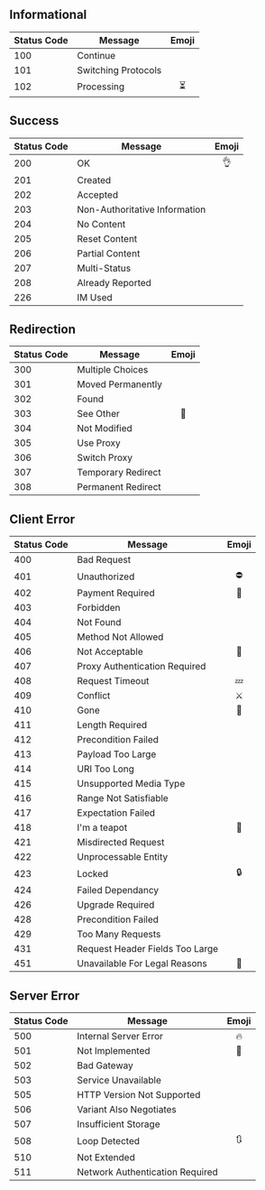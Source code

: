 ## Informational

| Status Code   | Message                         | Emoji |
| ------------- | -------------                   |:-----:|
| 100           | Continue                        |       |
| 101           | Switching Protocols             |       |
| 102           | Processing                      |   ⏳   |

## Success

| Status Code   | Message                         | Emoji |
| ------------- | -------------                   |:-----:|
| 200           | OK                              |   👌  |
| 201           | Created                         |       |
| 202           | Accepted                        |       |
| 203           | Non-Authoritative Information   |       |
| 204           | No Content                      |       |
| 205           | Reset Content                   |       |
| 206           | Partial Content                 |       |
| 207           | Multi-Status                    |       |
| 208           | Already Reported                |       |
| 226           | IM Used                         |       |

## Redirection

| Status Code   | Message                         | Emoji |
| ------------- | -------------                   |:-----:|
| 300           | Multiple Choices                |       |
| 301           | Moved Permanently               |       |
| 302           | Found                           |       |
| 303           | See Other                       |  👀   |
| 304           | Not Modified                    |       |
| 305           | Use Proxy                       |       |
| 306           | Switch Proxy                    |       |
| 307           | Temporary Redirect              |       |
| 308           | Permanent Redirect              |       |


## Client Error

| Status Code   | Message                         | Emoji |
| ------------- | -------------                   |:-----:|
| 400           | Bad Request                     |       |
| 401           | Unauthorized                    |   ⛔  |
| 402           | Payment Required                |   💸  |
| 403           | Forbidden                       |       |
| 404           | Not Found                       |       |
| 405           | Method Not Allowed              |       |
| 406           | Not Acceptable                  |   🍋  |
| 407           | Proxy Authentication Required   |       |
| 408           | Request Timeout                 |   💤  |
| 409           | Conflict                        |  ⚔️   |
| 410           | Gone                            |  💨   |
| 411           | Length Required                 |       |
| 412           | Precondition Failed             |       |
| 413           | Payload Too Large               |       |
| 414           | URI Too Long                    |       |
| 415           | Unsupported Media Type          |       |
| 416           | Range Not Satisfiable           |       |
| 417           | Expectation Failed              |       |
| 418           | I'm a teapot                    |   🍵  |
| 421           | Misdirected Request             |       |
| 422           | Unprocessable Entity            |       |
| 423           | Locked                          |   🔒  |
| 424           | Failed Dependancy               |       |
| 426           | Upgrade Required                |       |
| 428           | Precondition Failed             |       |
| 429           | Too Many Requests               |       |
| 431           | Request Header Fields Too Large |       |
| 451           | Unavailable For Legal Reasons   |   🙊  |
## Server Error

| Status Code   | Message                         | Emoji |
| ------------- | -------------                   |:-----:|
| 500           | Internal Server Error           |  🔥   |
| 501           | Not Implemented                 |  🚧   |
| 502           | Bad Gateway                     |       |
| 503           | Service Unavailable             |       |
| 505           | HTTP Version Not Supported      |       |
| 506           | Variant Also Negotiates         |       |
| 507           | Insufficient Storage            |       |
| 508           | Loop Detected                   |  🔃   |
| 510           | Not Extended                    |       |
| 511           | Network Authentication Required |       |
